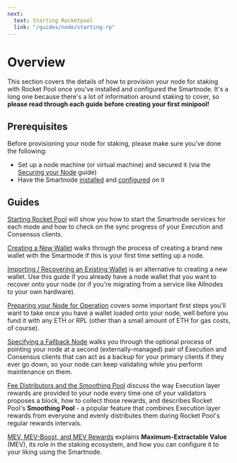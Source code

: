 ```yaml
---
next:
  text: Starting Rocketpool
  link: "/guides/node/starting-rp"
---
```


# Overview

This section covers the details of how to provision your node for staking with Rocket Pool once you've installed and configured the Smartnode.
It's a long one because there's a lot of information around staking to cover, so **please read through each guide before creating your first minipool!**

## Prerequisites

Before provisioning your node for staking, please make sure you've done the following:

- Set up a node machine (or virtual machine) and secured it (via the [Securing your Node](../securing-your-node) guide)
- Have the Smartnode [installed](../installing/overview) and [configured](../config/overview) on it

## Guides

[Starting Rocket Pool](../starting-rp) will show you how to start the Smartnode services for each mode and how to check on the sync progress of your Execution and Consensus clients.

[Creating a New Wallet](../wallet-init) walks through the process of creating a brand new wallet with the Smartnode if this is your first time setting up a node.

[Importing / Recovering an Existing Wallet](../recovering-rp) is an alternative to creating a new wallet.
Use this guide if you already have a node wallet that you want to recover onto your node (or if you're migrating from a service like Allnodes to your own hardware).

[Preparing your Node for Operation](../prepare-node) covers some important first steps you'll want to take once you have a wallet loaded onto your node, well before you fund it with any ETH or RPL (other than a small amount of ETH for gas costs, of course).

[Specifying a Fallback Node](../fallback) walks you through the optional process of pointing your node at a second (externally-managed) pair of Execution and Consensus clients that can act as a backup for your primary clients if they ever go down, so your node can keep validating while you perform maintenance on them.

[Fee Distributors and the Smoothing Pool](../fee-distrib-sp) discuss the way Execution layer rewards are provided to your node every time one of your validators proposes a block, how to collect those rewards, and describes Rocket Pool's **Smoothing Pool** - a popular feature that combines Execution layer rewards from everyone and evenly distributes them during Rocket Pool's regular rewards intervals.

[MEV, MEV-Boost, and MEV Rewards](../mev) explains **Maximum-Extractable Value** (MEV), its role in the staking ecosystem, and how you can configure it to your liking using the Smartnode.
